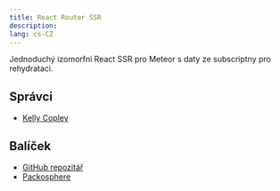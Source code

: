 ```yaml
---
title: React Router SSR
description:
lang: cs-CZ
---
```


Jednoduchý izomorfní React SSR pro Meteor s daty ze subscriptny pro rehydrataci.

## Správci
* [Kelly Copley](https://github.com/sponsors/copleykj)

## Balíček
* [GitHub repozitář](https://github.com/Meteor-Community-Packages/meteor-autocomplete)
* [Packosphere](https://packosphere.com/communitypackages/react-router-ssr)


